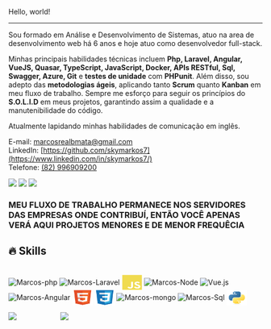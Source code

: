Hello, world!
<hr>

Sou formado em Análise e Desenvolvimento de Sistemas, atuo na area de desenvolvimento web há 6 anos e hoje atuo como desenvolvedor full-stack.

Minhas principais habilidades técnicas incluem **Php, Laravel, Angular, VueJS, Quasar, TypeScript, JavaScript, Docker, APIs RESTful, Sql, Swagger, Azure, Git** e **testes de unidade** com **PHPunit**. Além disso, sou adepto das **metodologias ágeis**, aplicando tanto **Scrum** quanto **Kanban** em meu fluxo de trabalho. Sempre me esforço para seguir os princípios do **S.O.L.I.D** em meus projetos, garantindo assim a qualidade e a manutenibilidade do código.

Atualmente lapidando minhas habilidades de comunicação em inglês.

E-mail: marcosrealbmata@gmail.com  
LinkedIn: [https://github.com/skymarkos7](https://www.linkedin.com/in/skymarkos7/)  
Telefone: [(82) 996909200](https://wa.me/5582996909200)

<div> 
  <a href="https://www.linkedin.com/in/skymarkos7" target="_blank"><img src="https://img.shields.io/badge/-LinkedIn-%230077B5?style=for-the-badge&logo=linkedin&logoColor=white" target="_blank"></a> 
  <a href = "mailto:marcosrealbmata@gmail.com"><img src="https://img.shields.io/badge/-Gmail-%23333?style=for-the-badge&logo=gmail&logoColor=white" target="_blank"></a>
  <a href="https://www.youtube.com/channel/UCTzwxKtJzXQv7gykusvbxTA" target="_blank"><img src="https://img.shields.io/badge/YouTube-FF0000?style=for-the-badge&logo=youtube&logoColor=white" target="_blank"></a>
<!--   ![Snake animation](https://github.com/skymarkos7/skymarkos7/blob/output/github-contribution-grid-snake.svg) -->
</div>

### MEU FLUXO DE TRABALHO PERMANECE NOS SERVIDORES DAS EMPRESAS ONDE CONTRIBUÍ, ENTÃO VOCÊ APENAS VERÁ AQUI PROJETOS MENORES E DE MENOR FREQUÊCIA 

## 🔥 Skills

<div style="display: inline_block"><br> 
  <img align="center" alt="Marcos-php" height="30" width="40" src="https://cdn.jsdelivr.net/gh/devicons/devicon/icons/php/php-original.svg">
  <img align="center" alt="Marcos-Laravel" height="30" width="40" src="https://cdn.jsdelivr.net/gh/devicons/devicon@latest/icons/laravel/laravel-original.svg">
   <img align="center" alt="Marcos-Js" height="30" width="40" src="https://raw.githubusercontent.com/devicons/devicon/master/icons/javascript/javascript-plain.svg">
  <img align="center" alt="Marcos-Node" height="50" width="60" src="https://cdn.jsdelivr.net/gh/devicons/devicon@latest/icons/nodejs/nodejs-original-wordmark.svg" />
  <img align="center" alt="Vue.js" height="30" width="40" src="https://cdn.jsdelivr.net/gh/devicons/devicon@latest/icons/vuejs/vuejs-original-wordmark.svg" />
  <img align="center" alt="Marcos-Angular" height="30" width="40" src="https://cdn.jsdelivr.net/gh/devicons/devicon@latest/icons/angular/angular-original.svg" />   
  <img align="center" alt="Marcos-HTML" height="30" width="40" src="https://raw.githubusercontent.com/devicons/devicon/master/icons/html5/html5-original.svg">
  <img align="center" alt="Marcos-CSS" height="30" width="40" src="https://raw.githubusercontent.com/devicons/devicon/master/icons/css3/css3-original.svg">
  <img align="center" alt="Marcos-mongo" height="30" width="40" src="https://cdn.jsdelivr.net/gh/devicons/devicon@latest/icons/mongodb/mongodb-original-wordmark.svg" />
  <img align="center" alt="Marcos-Sql" height="30" width="40"  src="https://cdn.jsdelivr.net/gh/devicons/devicon@latest/icons/azuresqldatabase/azuresqldatabase-original.svg" />
  <img align="center" alt="Marcos-Python" height="30" width="40" src="https://raw.githubusercontent.com/devicons/devicon/master/icons/python/python-original.svg">
  
</div>

![](http://github-profile-summary-cards.vercel.app/api/cards/most-commit-language?username=skymarkos7&theme=nord_bright) &nbsp;&nbsp;&nbsp;&nbsp;&nbsp;&nbsp;&nbsp;&nbsp;&nbsp;&nbsp;&nbsp;&nbsp;&nbsp;&nbsp;&nbsp;&nbsp;&nbsp;&nbsp;&nbsp;&nbsp;
![](http://github-profile-summary-cards.vercel.app/api/cards/stats?username=skymarkos7&theme=nord_bright&)
